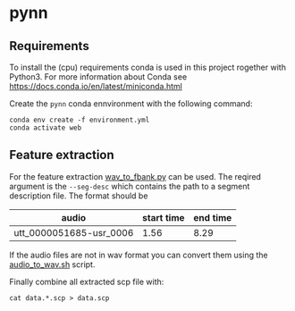 # pynn

## Requirements
To install the (cpu) requirements conda is used in this project rogether with Python3. For more information about Conda see https://docs.conda.io/en/latest/miniconda.html

Create the `pynn` conda ennvironment with the following command:
```
conda env create -f environment.yml
conda activate web
```

## Feature extraction
For the feature extraction [wav_to_fbank.py](src/pynn/bin/wav_to_fbank.py) can be used.
The reqired argument is the `--seg-desc` which contains the path to a segment description file. The format should be

|audio | start time | end time |
| ---- | ---------- | -------- |
| utt_0000051685-usr_0006 | 1.56 | 8.29|

If the audio files are not in wav format you can convert them using the [audio_to_wav.sh](src/scripts/audio_to_wav.sh) script.

Finally combine all extracted scp file with:

```
cat data.*.scp > data.scp
```